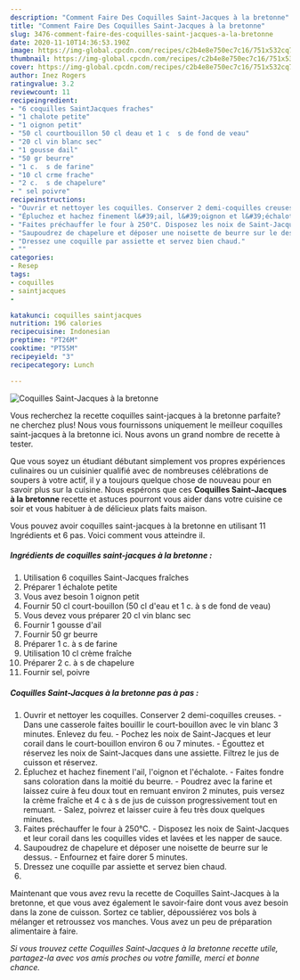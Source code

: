 ```yaml
---
description: "Comment Faire Des Coquilles Saint-Jacques à la bretonne"
title: "Comment Faire Des Coquilles Saint-Jacques à la bretonne"
slug: 3476-comment-faire-des-coquilles-saint-jacques-a-la-bretonne
date: 2020-11-10T14:36:53.190Z
image: https://img-global.cpcdn.com/recipes/c2b4e8e750ec7c16/751x532cq70/coquilles-saint-jacques-a-la-bretonne-photo-principale-de-la-recette.jpg
thumbnail: https://img-global.cpcdn.com/recipes/c2b4e8e750ec7c16/751x532cq70/coquilles-saint-jacques-a-la-bretonne-photo-principale-de-la-recette.jpg
cover: https://img-global.cpcdn.com/recipes/c2b4e8e750ec7c16/751x532cq70/coquilles-saint-jacques-a-la-bretonne-photo-principale-de-la-recette.jpg
author: Inez Rogers
ratingvalue: 3.2
reviewcount: 11
recipeingredient:
- "6 coquilles SaintJacques fraches"
- "1 chalote petite"
- "1 oignon petit"
- "50 cl courtbouillon 50 cl deau et 1 c  s de fond de veau"
- "20 cl vin blanc sec"
- "1 gousse dail"
- "50 gr beurre"
- "1 c.  s de farine"
- "10 cl crme frache"
- "2 c.  s de chapelure"
- " sel poivre"
recipeinstructions:
- "Ouvrir et nettoyer les coquilles. Conserver 2 demi-coquilles creuses. Dans une casserole faites bouillir le court-bouillon avec le vin blanc 3 minutes. Enlevez du feu. Pochez les noix de Saint-Jacques et leur corail dans le court-bouillon environ 6 ou 7 minutes. Égouttez et réservez les noix de Saint-Jacques dans une assiette. Filtrez le jus de cuisson et réservez."
- "Épluchez et hachez finement l&#39;ail, l&#39;oignon et l&#39;échalote. Faites fondre sans coloration dans la moitié du beurre. Poudrez avec la farine et laissez cuire à feu doux tout en remuant environ 2 minutes, puis versez la crème fraîche et 4 c à s de jus de cuisson progressivement tout en remuant. Salez, poivrez et laisser cuire à feu très doux quelques minutes."
- "Faites préchauffer le four à 250°C. Disposez les noix de Saint-Jacques et leur corail dans les coquilles vides et lavées et les napper de sauce."
- "Saupoudrez de chapelure et déposer une noisette de beurre sur le dessus. Enfournez et faire dorer 5 minutes."
- "Dressez une coquille par assiette et servez bien chaud."
- ""
categories:
- Resep
tags:
- coquilles
- saintjacques
- 

katakunci: coquilles saintjacques  
nutrition: 196 calories
recipecuisine: Indonesian
preptime: "PT26M"
cooktime: "PT55M"
recipeyield: "3"
recipecategory: Lunch

---
```



![Coquilles Saint-Jacques à la bretonne](https://img-global.cpcdn.com/recipes/c2b4e8e750ec7c16/751x532cq70/coquilles-saint-jacques-a-la-bretonne-photo-principale-de-la-recette.jpg)

Vous recherchez la recette coquilles saint-jacques à la bretonne parfaite? ne cherchez plus! Nous vous fournissons uniquement le meilleur coquilles saint-jacques à la bretonne ici. Nous avons un grand nombre de recette à tester.

Que vous soyez un étudiant débutant simplement vos propres expériences culinaires ou un cuisinier qualifié avec de nombreuses célébrations de soupers à votre actif, il y a toujours quelque chose de nouveau pour en savoir plus sur la cuisine. Nous espérons que ces <strong> Coquilles Saint-Jacques à la bretonne </strong> recette et astuces pourront vous aider dans votre cuisine ce soir et vous habituer à de délicieux plats faits maison.

<!--inarticleads1-->

Vous pouvez avoir coquilles saint-jacques à la bretonne en utilisant 11 Ingrédients et 6 pas. Voici comment vous atteindre il.

##### Ingrédients de coquilles saint-jacques à la bretonne :

1. Utilisation 6 coquilles Saint-Jacques fraîches
1. Préparer 1 échalote petite
1. Vous avez besoin 1 oignon petit
1. Fournir 50 cl court-bouillon (50 cl d&#39;eau et 1 c. à s de fond de veau)
1. Vous devez vous préparer 20 cl vin blanc sec
1. Fournir 1 gousse d&#39;ail
1. Fournir 50 gr beurre
1. Préparer 1 c. à s de farine
1. Utilisation 10 cl crème fraîche
1. Préparer 2 c. à s de chapelure
1. Fournir  sel, poivre




<!--inarticleads2-->

##### Coquilles Saint-Jacques à la bretonne pas à pas :

1. Ouvrir et nettoyer les coquilles. Conserver 2 demi-coquilles creuses. - Dans une casserole faites bouillir le court-bouillon avec le vin blanc 3 minutes. Enlevez du feu. - Pochez les noix de Saint-Jacques et leur corail dans le court-bouillon environ 6 ou 7 minutes. - Égouttez et réservez les noix de Saint-Jacques dans une assiette. Filtrez le jus de cuisson et réservez.
1. Épluchez et hachez finement l&#39;ail, l&#39;oignon et l&#39;échalote. - Faites fondre sans coloration dans la moitié du beurre. - Poudrez avec la farine et laissez cuire à feu doux tout en remuant environ 2 minutes, puis versez la crème fraîche et 4 c à s de jus de cuisson progressivement tout en remuant. - Salez, poivrez et laisser cuire à feu très doux quelques minutes.
1. Faites préchauffer le four à 250°C. - Disposez les noix de Saint-Jacques et leur corail dans les coquilles vides et lavées et les napper de sauce.
1. Saupoudrez de chapelure et déposer une noisette de beurre sur le dessus. - Enfournez et faire dorer 5 minutes.
1. Dressez une coquille par assiette et servez bien chaud.
1. 




<!--inarticleads1-->

<p>
Maintenant que vous avez revu la recette de Coquilles Saint-Jacques à la bretonne, et que vous avez également le savoir-faire dont vous avez besoin dans la zone de cuisson. Sortez ce tablier, dépoussiérez vos bols à mélanger et retroussez vos manches. Vous avez un peu de préparation alimentaire à faire.
</p>

<p>
<i>Si vous trouvez cette Coquilles Saint-Jacques à la bretonne recette utile, partagez-la avec vos amis proches ou votre famille, merci et bonne chance.</i>
</p>
